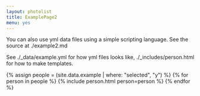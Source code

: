 ```yaml
---
layout: photolist
title: ExamplePage2
menu: yes
---
```


You can also use yml data files using a simple scripting language. See the source at ./example2.md

See ./_data/example.yml for how yml files looks like, ./_includes/person.html for how to make templates.

{% assign people = (site.data.example | where: "selected", "y") %}
{% for person in people %}
{% include person.html person=person %}
{% endfor %}